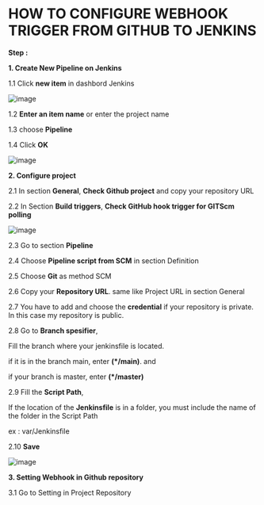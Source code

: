 # HOW TO CONFIGURE WEBHOOK TRIGGER FROM GITHUB TO JENKINS

**Step :**

**1. Create New Pipeline on Jenkins**

1.1 Click **new item** in dashbord Jenkins

![image](https://github.com/fakhriyfasya/documentation/assets/67684999/af5a2a56-8b8c-44f4-99f6-07f0172bd6cd)
              
1.2 **Enter an item name** or enter the project name
              
1.3 choose **Pipeline**
              
1.4 Click **OK**

![image](https://github.com/fakhriyfasya/documentation/assets/67684999/add680a8-d651-45a0-963e-4f928b3b2aba)
      
**2. Configure project**

2.1 In section **General**, **Check Github project** and copy your repository URL

2.2 In Section **Build triggers**, **Check GitHub hook trigger for GITScm polling**

![image](https://github.com/fakhriyfasya/documentation/assets/67684999/3e160faf-6c1b-4a78-8452-18c11fd7f07b)

2.3 Go to section **Pipeline**

2.4 Choose **Pipeline script from SCM** in section Definition

2.5 Choose **Git** as method SCM

2.6 Copy your **Repository URL**. same like Project URL in section General

2.7 You have to add and choose the **credential** if your repository is private. In this case my repository is public.

2.8 Go to **Branch spesifier**,

Fill the branch where your jenkinsfile is located. 

if it is in the branch main, enter **(*/main)**. and 

if your branch is master, enter **(*/master)**

2.9 Fill the **Script Path**, 

If the location of the **Jenkinsfile** is in a folder, you must include the name of the folder in the Script Path

ex : var/Jenkinsfile

2.10 **Save**

![image](https://github.com/fakhriyfasya/documentation/assets/67684999/40ef4d4d-be17-4c20-a947-bd6de92e544a)

**3. Setting Webhook in Github repository**

3.1 Go to Setting in Project Repository

